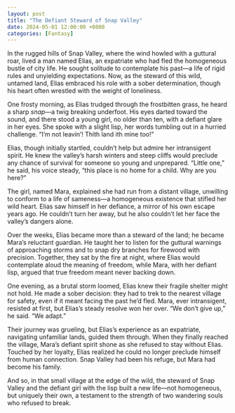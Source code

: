 ```yaml
---
layout: post
title: "The Defiant Steward of Snap Valley"
date: 2024-05-01 12:00:00 +0800
categories: [Fantasy]
---
```


In the rugged hills of Snap Valley, where the wind howled with a guttural roar, lived a man named Elias, an expatriate who had fled the homogeneous bustle of city life. He sought solitude to contemplate his past—a life of rigid rules and unyielding expectations. Now, as the steward of this wild, untamed land, Elias embraced his role with a sober determination, though his heart often wrestled with the weight of loneliness.

One frosty morning, as Elias trudged through the frostbitten grass, he heard a sharp *snap*—a twig breaking underfoot. His eyes darted toward the sound, and there stood a young girl, no older than ten, with a defiant glare in her eyes. She spoke with a slight lisp, her words tumbling out in a hurried challenge. “I’m not leavin’! Thith land ith mine too!”

Elias, though initially startled, couldn’t help but admire her intransigent spirit. He knew the valley’s harsh winters and steep cliffs would preclude any chance of survival for someone so young and unprepared. “Little one,” he said, his voice steady, “this place is no home for a child. Why are you here?”

The girl, named Mara, explained she had run from a distant village, unwilling to conform to a life of sameness—a homogeneous existence that stifled her wild heart. Elias saw himself in her defiance, a mirror of his own escape years ago. He couldn’t turn her away, but he also couldn’t let her face the valley’s dangers alone.

Over the weeks, Elias became more than a steward of the land; he became Mara’s reluctant guardian. He taught her to listen for the guttural warnings of approaching storms and to snap dry branches for firewood with precision. Together, they sat by the fire at night, where Elias would contemplate aloud the meaning of freedom, while Mara, with her defiant lisp, argued that true freedom meant never backing down.

One evening, as a brutal storm loomed, Elias knew their fragile shelter might not hold. He made a sober decision: they had to trek to the nearest village for safety, even if it meant facing the past he’d fled. Mara, ever intransigent, resisted at first, but Elias’s steady resolve won her over. “We don’t give up,” he said. “We adapt.”

Their journey was grueling, but Elias’s experience as an expatriate, navigating unfamiliar lands, guided them through. When they finally reached the village, Mara’s defiant spirit shone as she refused to stay without Elias. Touched by her loyalty, Elias realized he could no longer preclude himself from human connection. Snap Valley had been his refuge, but Mara had become his family.

And so, in that small village at the edge of the wild, the steward of Snap Valley and the defiant girl with the lisp built a new life—not homogeneous, but uniquely their own, a testament to the strength of two wandering souls who refused to break.